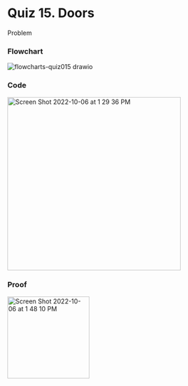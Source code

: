 # Quiz 15. Doors
Problem

### Flowchart
![flowcharts-quiz015 drawio](https://user-images.githubusercontent.com/113817801/194215596-6c3a3457-16ed-4943-8292-7fb1e38708ef.png)


### Code
<img width="389" alt="Screen Shot 2022-10-06 at 1 29 36 PM" src="https://user-images.githubusercontent.com/113817801/194214238-823e32da-b705-425c-a3fe-fc3739c4631a.png">


### Proof
<img width="184" alt="Screen Shot 2022-10-06 at 1 48 10 PM" src="https://user-images.githubusercontent.com/113817801/194216603-fc6c89b2-fb4c-4f58-9990-9b7aef9d5944.png">
